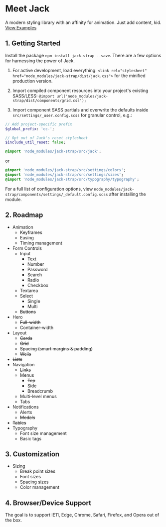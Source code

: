 # Meet Jack
A modern styling library with an affinity for animation.  Just add content, kid. [View Examples](https://cornally.github.io/jack)

## 1. Getting Started
Install the package `npm install jack-strap --save`.  There are a few options for harnessing the power of Jack.

1. For active development, load everything:
`<link rel="stylesheet" href="node_modules/jack-strap/dist/jack.css">`
for the minified production version.

1. Import compiled component resources into your project's existing SASS/LESS:
`@import url('node_modules/jack-strap/dist/components/grid.css');`

2. Import component SASS partials and overwrite the defaults inside `src/settings/_user.config.scss` for granular control, e.g.:
```sass
// Add project-specific prefix
$global_prefix: 'cc-';

// Opt out of Jack's reset stylesheet
$include_util_reset: false;

@import 'node_modules/jack-strap/src/jack';
```
or
```sass
@import 'node_modules/jack-strap/src/settings/colors';
@import 'node_modules/jack-strap/src/settings/sizes';
@import 'node_modules/jack-strap/src/typography/typography';
```

For a full list of configuration options, view `node_modules/jack-strap/components/settings/_default.config.scss` after installing the module.

## 2. Roadmap

* Animation
    * Keyframes
    * Easing
    * Timing management
* Form Controls
    * Input
        * Text
        * Number
        * Password
        * Search
        * Radio
        * Checkbox
    * Textarea
    * Select
        * Single
        * Multi
    * ~~Buttons~~
* Hero
    * ~~Full-width~~
    * Container-width
* Layout
    * ~~Cards~~
    * ~~Grid~~
    * ~~Spacing (smart margins & padding)~~
    * ~~Wells~~
* ~~Lists~~
* Navigation
    * ~~Links~~
    * Menus
      * ~~Top~~
      * Side
      * Breadcrumb
    * Multi-level menus
    * Tabs
* Notifications
   * Alerts
   * ~~Modals~~
* ~~Tables~~
* Typography
    * Font size management
    * Basic tags

## 3. Customization
* Sizing
    * Break point sizes
    * Font sizes
    * Spacing sizes
    * Color management

## 4. Browser/Device Support
The goal is to support IE11, Edge, Chrome, Safari, Firefox, and Opera out of the box.
